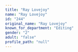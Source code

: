 ```yaml
---
title: "Ray Lovejoy"
name: "Ray Lovejoy"
id: "244"
original_name: "Ray Lovejoy"
known_for_department: "Editing"
gender: "2"
adult: "false"
profile_path: "null"
---
```


